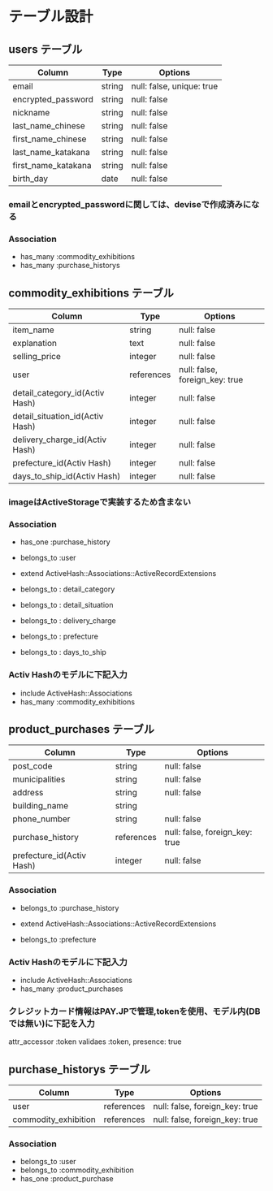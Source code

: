 # テーブル設計

## users テーブル

| Column              | Type   | Options                   |
| --------------------| ------ | --------------------------|
| email               | string | null: false, unique: true |
| encrypted_password  | string | null: false               |
| nickname            | string | null: false               |
| last_name_chinese   | string | null: false               |
| first_name_chinese  | string | null: false               |
| last_name_katakana  | string | null: false               |
| first_name_katakana | string | null: false               |
| birth_day           | date   | null: false               |

### emailとencrypted_passwordに関しては、deviseで作成済みになる

### Association

- has_many :commodity_exhibitions
- has_many :purchase_historys


## commodity_exhibitions テーブル

| Column                          | Type       | Options                        |
| ------------------------------- | ---------- | ------------------------------ |
| item_name                       | string     | null: false                    |
| explanation                     | text       | null: false                    |
| selling_price                   | integer    | null: false                    |
| user                            | references | null: false, foreign_key: true |
| detail_category_id(Activ Hash)  | integer    | null: false                    |
| detail_situation_id(Activ Hash) | integer    | null: false                    |
| delivery_charge_id(Activ Hash)  | integer    | null: false                    |
| prefecture_id(Activ Hash)       | integer    | null: false                    |
| days_to_ship_id(Activ Hash)     | integer    | null: false                    |

### imageはActiveStorageで実装するため含まない

### Association

- has_one :purchase_history
- belongs_to :user

- extend ActiveHash::Associations::ActiveRecordExtensions
- belongs_to : detail_category
- belongs_to : detail_situation
- belongs_to : delivery_charge
- belongs_to : prefecture
- belongs_to : days_to_ship

### Activ Hashのモデルに下記入力
- include ActiveHash::Associations
- has_many :commodity_exhibitions


## product_purchases テーブル

| Column                    | Type       | Options                        |
| ------------------------- | ---------- | ------------------------------ |
| post_code                 | string     | null: false                    |
| municipalities            | string     | null: false                    |
| address                   | string     | null: false                    |
| building_name             | string     |                                |
| phone_number              | string     | null: false                    |
| purchase_history          | references | null: false, foreign_key: true |
| prefecture_id(Activ Hash) | integer    | null: false                    |

### Association

- belongs_to :purchase_history

- extend ActiveHash::Associations::ActiveRecordExtensions
- belongs_to :prefecture

### Activ Hashのモデルに下記入力
- include ActiveHash::Associations
- has_many :product_purchases

### クレジットカード情報はPAY.JPで管理,tokenを使用、モデル内(DBでは無い)に下記を入力
attr_accessor :token
validaes :token, presence: true


## purchase_historys テーブル
| Column               | Type       | Options                        |
| -------------------- | ---------- | ------------------------------ |
| user                 | references | null: false, foreign_key: true |
| commodity_exhibition | references | null: false, foreign_key: true |

### Association
- belongs_to :user
- belongs_to :commodity_exhibition
- has_one :product_purchase
